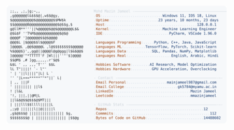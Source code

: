 <picture>
  <source srcset="https://raw.githubusercontent.com/mmazinjameel/mmazinjameel/main/dark_mode.svg?v=1759047104" media="(prefers-color-scheme: dark)">
  <img src="https://raw.githubusercontent.com/mmazinjameel/mmazinjameel/main/light_mode.svg?v=1759047104">
</picture>
